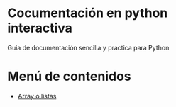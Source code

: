 # Cocumentación en python interactiva
Guia de documentación sencilla y practica para Python

# Menú de contenidos
* [Array o listas](Contenido/Array.md)
